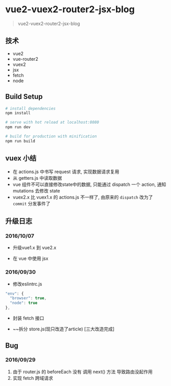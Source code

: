 # vue2-vuex2-router2-jsx-blog

> vue2-vuex2-router2-jsx-blog

## 技术

- vue2
- vue-router2
- vuex2
- jsx
- fetch
- node

## Build Setup

``` bash
# install dependencies
npm install

# serve with hot reload at localhost:8080
npm run dev

# build for production with minification
npm run build

```

## vuex 小结

- 在 actions.js 中书写 request 请求, 实现数据请求复用
- 从 getters.js 中读取数据
- vue 组件不可以直接修改state中的数据, 只能通过 dispatch 一个 action, 通知 mutations 去修改 state
- vuex2.x 比 vuex1.x 的 actions.js 不一样了, 由原来的 `dispatch` 改为了 `commit` 分发事件了

## 升级日志

### 2016/10/07

- 升级vue1.x 到 vue2.x

- 在 vue 中使用 jsx

### 2016/09/30

- 修改eslintrc.js

```js
"env": {
  "browser": true,
  "node": true
},
```

- 封装 fetch 接口

- ~~拆分 store.js(现只改造了article) [三大改造完成]

## Bug

### 2016/09/29

1. 由于 router.js 的 beforeEach 没有 调用 next() 方法 导致路由没起作用
2. 实现 fetch 跨域请求
